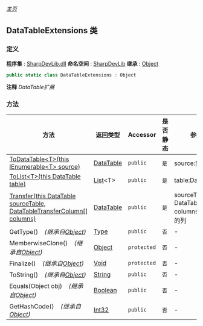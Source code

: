 ###### [主页](./Index.md "主页")
## DataTableExtensions 类
### 定义
**程序集** : [SharpDevLib.dll](./SharpDevLib.assembly.md "SharpDevLib.dll")
**命名空间** : [SharpDevLib](./SharpDevLib.namespace.md "SharpDevLib")
**继承** : [Object](https://learn.microsoft.com/en-us/dotnet/api/system.object "Object")
``` csharp
public static class DataTableExtensions : Object
```
**注释**
*DataTable扩展*

### 方法
|方法|返回类型|Accessor|是否静态|参数|
|---|---|---|---|---|
|[ToDataTable\<T\>(this IEnumerable\<T\> source)](./SharpDevLib.DataTableExtensions.ToDataTable.T.thisIEnumerable.T.md "ToDataTable<T>(this IEnumerable<T> source)")|[DataTable](https://learn.microsoft.com/en-us/dotnet/api/system.data.datatable "DataTable")|`public`|`是`|source:集合|
|[ToList\<T\>(this DataTable table)](./SharpDevLib.DataTableExtensions.ToList.T.thisDataTable.md "ToList<T>(this DataTable table)")|[List](https://learn.microsoft.com/en-us/dotnet/api/system.collections.generic.list-1 "List")\<T\>|`public`|`是`|table:DataTable|
|[Transfer(this DataTable sourceTable, DataTableTransferColumn[] columns)](./SharpDevLib.DataTableExtensions.Transfer.thisDataTable.DataTableTransferColumn.md "Transfer(this DataTable sourceTable, DataTableTransferColumn[] columns)")|[DataTable](https://learn.microsoft.com/en-us/dotnet/api/system.data.datatable "DataTable")|`public`|`是`|sourceTable:源DataTable<br>columns:要转换的列|
|GetType()&nbsp;&nbsp;&nbsp;&nbsp;*(继承自[Object](https://learn.microsoft.com/en-us/dotnet/api/system.object "Object"))*|[Type](https://learn.microsoft.com/en-us/dotnet/api/system.type "Type")|`public`|`否`|-|
|MemberwiseClone()&nbsp;&nbsp;&nbsp;&nbsp;*(继承自[Object](https://learn.microsoft.com/en-us/dotnet/api/system.object "Object"))*|[Object](https://learn.microsoft.com/en-us/dotnet/api/system.object "Object")|`protected`|`否`|-|
|Finalize()&nbsp;&nbsp;&nbsp;&nbsp;*(继承自[Object](https://learn.microsoft.com/en-us/dotnet/api/system.object "Object"))*|[Void](https://learn.microsoft.com/en-us/dotnet/api/system.void "Void")|`protected`|`否`|-|
|ToString()&nbsp;&nbsp;&nbsp;&nbsp;*(继承自[Object](https://learn.microsoft.com/en-us/dotnet/api/system.object "Object"))*|[String](https://learn.microsoft.com/en-us/dotnet/api/system.string "String")|`public`|`否`|-|
|Equals(Object obj)&nbsp;&nbsp;&nbsp;&nbsp;*(继承自[Object](https://learn.microsoft.com/en-us/dotnet/api/system.object "Object"))*|[Boolean](https://learn.microsoft.com/en-us/dotnet/api/system.boolean "Boolean")|`public`|`否`|-|
|GetHashCode()&nbsp;&nbsp;&nbsp;&nbsp;*(继承自[Object](https://learn.microsoft.com/en-us/dotnet/api/system.object "Object"))*|[Int32](https://learn.microsoft.com/en-us/dotnet/api/system.int32 "Int32")|`public`|`否`|-|


